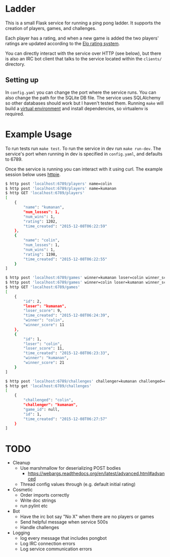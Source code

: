 Ladder
======

This is a small Flask service for running a ping pong ladder. It supports the
creation of players, games, and challenges.

Each player has a rating, and when a new game is added the two players' ratings
are updated according to the [Elo rating system][1].

You can directly interact with the service over HTTP (see below), but there is
also an IRC bot client that talks to the service located within the `clients/`
directory.

## Setting up ##
In `config.yaml` you can change the port where the service runs. You can also
change the path for the SQLite DB file. The service uses SQLAlchemy so other
databases should work but I haven't tested them. Running `make` will build a
[virtual environment][3] and install dependencies, so virtualenv is required.


# Example Usage #
To run tests run `make test`. To run the service in dev run `make run-dev`. The
service's port when running in dev is specified in `config.yaml`, and defaults
to 6789.

Once the service is running you can interact with it using curl. The example
session below uses [httpie][2].

```bash
$ http post 'localhost:6789/players' name=colin
$ http post 'localhost:6789/players' name=kumanan
$ http GET 'localhost:6789/players'
[
    {
        "name": "kumanan",
        "num_losses": 1,
        "num_wins": 1,
        "rating": 1202,
        "time_created": "2015-12-08T06:22:59"
    },
    {
        "name": "colin",
        "num_losses": 1,
        "num_wins": 1,
        "rating": 1198,
        "time_created": "2015-12-08T06:22:55"
    }
]

$ http post 'localhost:6789/games' winner=kumanan loser=colin winner_score=21 loser_score=11
$ http post 'localhost:6789/games' winner=colin loser=kumanan winner_score=11 loser_score=9
$ http GET 'localhost:6789/games'
[
    {
        "id": 2,
        "loser": "kumanan",
        "loser_score": 9,
        "time_created": "2015-12-08T06:24:39",
        "winner": "colin",
        "winner_score": 11
    },
    {
        "id": 1,
        "loser": "colin",
        "loser_score": 11,
        "time_created": "2015-12-08T06:23:33",
        "winner": "kumanan",
        "winner_score": 21
    }
]

$ http post 'localhost:6789/challenges' challenger=kumanan challenged=colin
$ http get 'localhost:6789/challenges'
[
    {
        "challenged": "colin",
        "challenger": "kumanan",
        "game_id": null,
        "id": 1,
        "time_created": "2015-12-08T06:27:57"
    }
]
```


# TODO #
* Cleanup
  * Use marshmallow for deserializing POST bodies
    * https://webargs.readthedocs.org/en/latest/advanced.html#advanced
  * Thread config values through (e.g. default initial rating)
* Cosmetic
  * Order imports correctly
  * Write doc strings
  * run pylint etc
* Bot
  * Have the irc bot say "No X" when there are no players or games
  * Send helpful message when service 500s
  * Handle challenges
* Logging
  * log every message that includes pongbot
  * Log IRC connection errors
  * Log service communication errors


[1]: https://en.wikipedia.org/wiki/Elo_rating_system
[2]: https://github.com/jkbrzt/httpie
[3]: https://virtualenv.readthedocs.org/en/latest
